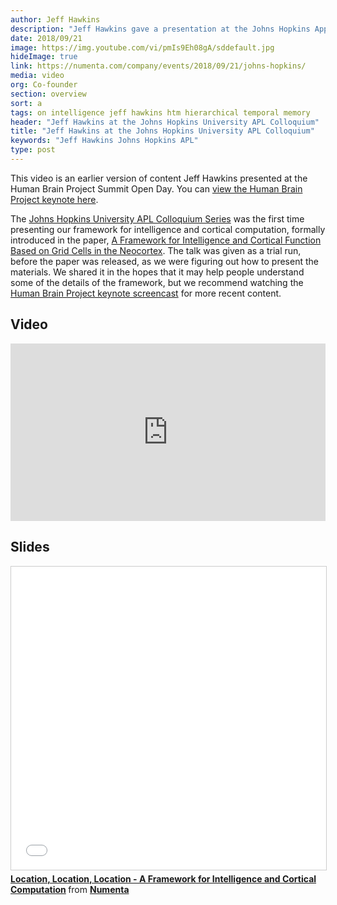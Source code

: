 ```yaml
---
author: Jeff Hawkins
description: "Jeff Hawkins gave a presentation at the Johns Hopkins Applied Physics Lab Colloquium Series where he previewed a framework for understanding how the neocortex works. Watch the video to see him introduce the framework and discuss its implications."
date: 2018/09/21
image: https://img.youtube.com/vi/pmIs9Eh08gA/sddefault.jpg
hideImage: true
link: https://numenta.com/company/events/2018/09/21/johns-hopkins/
media: video
org: Co-founder
section: overview
sort: a
tags: on intelligence jeff hawkins htm hierarchical temporal memory
header: "Jeff Hawkins at the Johns Hopkins University APL Colloquium"
title: "Jeff Hawkins at the Johns Hopkins University APL Colloquium"
keywords: "Jeff Hawkins Johns Hopkins APL"
type: post
---
```


This video is an earlier version of content Jeff Hawkins presented at the Human Brain Project Summit Open Day. You can [view the Human Brain Project keynote here](/resources/videos/jeff-hawkins-human-brain-project-screencast/).

The [Johns Hopkins University APL Colloquium Series](/company/events/2018/09/21/johns-hopkins/) was the first time presenting our framework for intelligence and cortical computation, formally introduced in the paper, [A Framework for Intelligence and Cortical Function Based on Grid Cells in the Neocortex](/neuroscience-research/research-publications/papers/a-framework-for-intelligence-and-cortical-function-based-on-grid-cells-in-the-neocortex/). The talk was given as a trial run, before the paper was released, as we were figuring out how to present the materials. We shared it in the hopes that it may help people understand some of the details of the framework, but we recommend watching the [Human Brain Project keynote screencast](/resources/videos/jeff-hawkins-human-brain-project-screencast/) for more recent content.

## Video

<iframe width="504" height="284" src="https://www.youtube.com/embed/pmIs9Eh08gA?ecver=1" frameborder="0" gesture="media" allow="encrypted-media" allowfullscreen></iframe>

## Slides

<iframe src="//www.slideshare.net/slideshow/embed_code/key/DWVVGOiZdFZMh8" width="595" height="485" frameborder="0" marginwidth="0" marginheight="0" scrolling="no" style="border:1px solid #CCC; border-width:1px; margin-bottom:5px; max-width: 100%;" allowfullscreen> </iframe> <div style="margin-bottom:5px"> <strong> <a href="//www.slideshare.net/numenta/location-location-location-a-framework-for-intelligence-and-cortical-computation" title="Location, Location, Location - A Framework for Intelligence and Cortical Computation" target="_blank">Location, Location, Location - A Framework for Intelligence and Cortical Computation</a> </strong> from <strong><a href="https://www.slideshare.net/numenta" target="_blank">Numenta</a></strong> </div>

